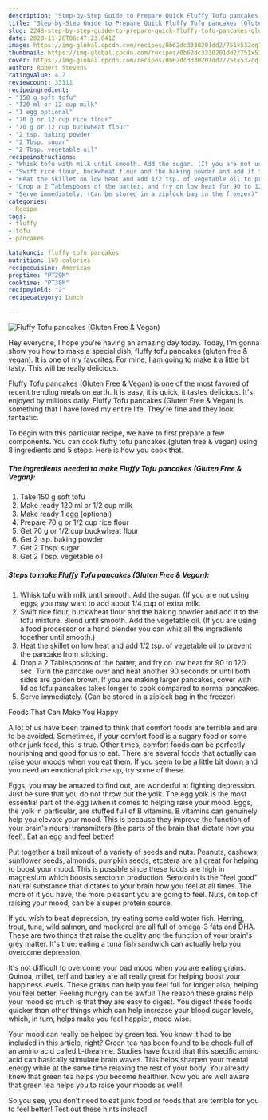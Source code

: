 ```yaml
---
description: "Step-by-Step Guide to Prepare Quick Fluffy Tofu pancakes (Gluten Free &amp;amp; Vegan)"
title: "Step-by-Step Guide to Prepare Quick Fluffy Tofu pancakes (Gluten Free &amp;amp; Vegan)"
slug: 2248-step-by-step-guide-to-prepare-quick-fluffy-tofu-pancakes-gluten-free-and-amp-vegan
date: 2020-11-26T06:47:23.841Z
image: https://img-global.cpcdn.com/recipes/0b62dc3330201dd2/751x532cq70/fluffy-tofu-pancakes-gluten-free-vegan-recipe-main-photo.jpg
thumbnail: https://img-global.cpcdn.com/recipes/0b62dc3330201dd2/751x532cq70/fluffy-tofu-pancakes-gluten-free-vegan-recipe-main-photo.jpg
cover: https://img-global.cpcdn.com/recipes/0b62dc3330201dd2/751x532cq70/fluffy-tofu-pancakes-gluten-free-vegan-recipe-main-photo.jpg
author: Robert Stevens
ratingvalue: 4.7
reviewcount: 33111
recipeingredient:
- "150 g soft tofu"
- "120 ml or 12 cup milk"
- "1 egg optional"
- "70 g or 12 cup rice flour"
- "70 g or 12 cup buckwheat flour"
- "2 tsp. baking powder"
- "2 Tbsp. sugar"
- "2 Tbsp. vegetable oil"
recipeinstructions:
- "Whisk tofu with milk until smooth. Add the sugar. (If you are not using eggs, you may want to add about 1/4 cup of extra milk."
- "Swift rice flour, buckwheat flour and the baking powder and add it to the tofu mixture. Blend until smooth. Add the vegetable oil. (If you are using a food processor or a hand blender you can whiz all the ingredients together until smooth.)"
- "Heat the skillet on low heat and add 1/2 tsp. of vegetable oil to prevent the pancake from sticking."
- "Drop a 2 Tablespoons of the batter, and fry on low heat for 90 to 120 sec. Turn the pancake over and heat another 90 seconds or until both sides are golden brown. If you are making larger pancakes, cover with lid as tofu pancakes takes longer to cook compared to normal pancakes."
- "Serve immediately. (Can be stored in a ziplock bag in the freezer)"
categories:
- Recipe
tags:
- fluffy
- tofu
- pancakes

katakunci: fluffy tofu pancakes 
nutrition: 169 calories
recipecuisine: American
preptime: "PT29M"
cooktime: "PT38M"
recipeyield: "2"
recipecategory: Lunch

---
```



![Fluffy Tofu pancakes (Gluten Free &amp; Vegan)](https://img-global.cpcdn.com/recipes/0b62dc3330201dd2/751x532cq70/fluffy-tofu-pancakes-gluten-free-vegan-recipe-main-photo.jpg)

Hey everyone, I hope you're having an amazing day today. Today, I'm gonna show you how to make a special dish, fluffy tofu pancakes (gluten free &amp; vegan). It is one of my favorites. For mine, I am going to make it a little bit tasty. This will be really delicious.

Fluffy Tofu pancakes (Gluten Free &amp; Vegan) is one of the most favored of recent trending meals on earth. It is easy, it is quick, it tastes delicious. It's enjoyed by millions daily. Fluffy Tofu pancakes (Gluten Free &amp; Vegan) is something that I have loved my entire life. They're fine and they look fantastic.




To begin with this particular recipe, we have to first prepare a few components. You can cook fluffy tofu pancakes (gluten free &amp; vegan) using 8 ingredients and 5 steps. Here is how you cook that.

<!--inarticleads1-->

##### The ingredients needed to make Fluffy Tofu pancakes (Gluten Free &amp; Vegan):

1. Take 150 g soft tofu
1. Make ready 120 ml or 1/2 cup milk
1. Make ready 1 egg (optional)
1. Prepare 70 g or 1/2 cup rice flour
1. Get 70 g or 1/2 cup buckwheat flour
1. Get 2 tsp. baking powder
1. Get 2 Tbsp. sugar
1. Get 2 Tbsp. vegetable oil




<!--inarticleads2-->

##### Steps to make Fluffy Tofu pancakes (Gluten Free &amp; Vegan):

1. Whisk tofu with milk until smooth. Add the sugar. (If you are not using eggs, you may want to add about 1/4 cup of extra milk.
1. Swift rice flour, buckwheat flour and the baking powder and add it to the tofu mixture. Blend until smooth. Add the vegetable oil. (If you are using a food processor or a hand blender you can whiz all the ingredients together until smooth.)
1. Heat the skillet on low heat and add 1/2 tsp. of vegetable oil to prevent the pancake from sticking.
1. Drop a 2 Tablespoons of the batter, and fry on low heat for 90 to 120 sec. Turn the pancake over and heat another 90 seconds or until both sides are golden brown. If you are making larger pancakes, cover with lid as tofu pancakes takes longer to cook compared to normal pancakes.
1. Serve immediately. (Can be stored in a ziplock bag in the freezer)




Foods That Can Make You Happy


A lot of us have been trained to think that comfort foods are terrible and are to be avoided. Sometimes, if your comfort food is a sugary food or some other junk food, this is true. Other times, comfort foods can be perfectly nourishing and good for us to eat. There are several foods that actually can raise your moods when you eat them. If you seem to be a little bit down and you need an emotional pick me up, try some of these.

Eggs, you may be amazed to find out, are wonderful at fighting depression. Just be sure that you do not throw out the yolk. The egg yolk is the most essential part of the egg iwhen it comes to helping raise your mood. Eggs, the yolk in particular, are stuffed full of B vitamins. B vitamins can genuinely help you elevate your mood. This is because they improve the function of your brain's neural transmitters (the parts of the brain that dictate how you feel). Eat an egg and feel better!

Put together a trail mixout of a variety of seeds and nuts. Peanuts, cashews, sunflower seeds, almonds, pumpkin seeds, etcetera are all great for helping to boost your mood. This is possible since these foods are high in magnesium which boosts serotonin production. Serotonin is the "feel good" natural substance that dictates to your brain how you feel at all times. The more of it you have, the more pleasant you are going to feel. Nuts, on top of raising your mood, can be a super protein source.

If you wish to beat depression, try eating some cold water fish. Herring, trout, tuna, wild salmon, and mackerel are all full of omega-3 fats and DHA. These are two things that raise the quality and the function of your brain's grey matter. It's true: eating a tuna fish sandwich can actually help you overcome depression. 

It's not difficult to overcome your bad mood when you are eating grains. Quinoa, millet, teff and barley are all really great for helping boost your happiness levels. These grains can help you feel full for longer also, helping you feel better. Feeling hungry can be awful! The reason these grains help your mood so much is that they are easy to digest. You digest these foods quicker than other things which can help increase your blood sugar levels, which, in turn, helps make you feel happier, mood wise.

Your mood can really be helped by green tea. You knew it had to be included in this article, right? Green tea has been found to be chock-full of an amino acid called L-theanine. Studies have found that this specific amino acid can basically stimulate brain waves. This helps sharpen your mental energy while at the same time relaxing the rest of your body. You already knew that green tea helps you become healthier. Now you are well aware that green tea helps you to raise your moods as well!

So you see, you don't need to eat junk food or foods that are terrible for you to feel better! Test out  these hints  instead!

